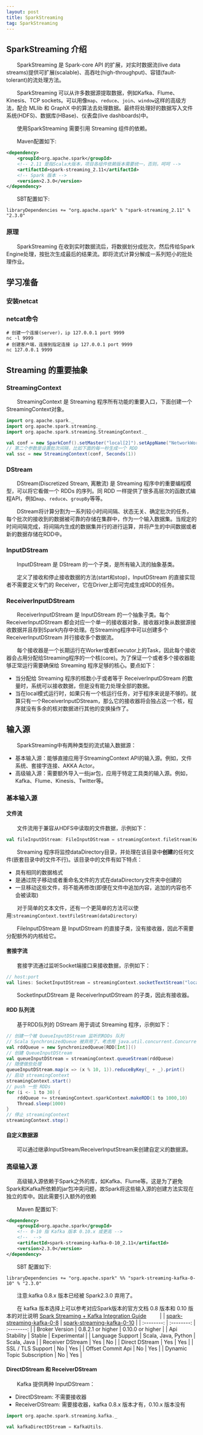 ```yaml
---
layout: post
title: SparkStreaming
tag: SparkStreaming
---
```

## SparkStreaming 介绍
　　SparkStreaming 是 Spark-core API 的扩展，对实时数据流(live data streams)提供可扩展(scalable)、高吞吐(high-throughput)、容错(fault-tolerant)的流处理方法。

　　SparkStreaming 可以从许多数据源提取数据，例如Kafka、Flume、Kinesis、TCP sockets。可以用像`map`、`reduce`、`join`、`window`这样的高级方法，配合 MLlib 和 GraphX 中的算法去处理数据。最终将处理好的数据写入文件系统(HDFS)、数据库(HBase)、仪表盘(live dashboards)中。

　　使用SparkStreaming 需要引用 Streaming 组件的依赖。

　　Maven配置如下:
```xml
<dependency>
    <groupId>org.apache.spark</groupId>
    <!-- 2.11 是指Scala大版本，项目各组件依赖版本需要统一，否则，呵呵 -->
    <artifactId>spark-streaming_2.11</artifactId>
    <!-- Spark 版本 -->
    <version>2.3.0</version>
</dependency>
```
　　SBT配置如下:
```sbtshell
libraryDependencies += "org.apache.spark" % "spark-streaming_2.11" % "2.3.0"
```
### 原理
　　SparkStreaming 在收到实时数据流后，将数据划分成批次，然后传给Spark Engine处理，按批次生成最后的结果流。即将流式计算分解成一系列短小的批处理作业。
## 学习准备
### 安装netcat

### netcat命令
```shell
# 创建一个连接(server)，ip 127.0.0.1 port 9999
nc -l 9999
# 创建客户端，连接到指定连接 ip 127.0.0.1 port 9999
nc 127.0.0.1 9999
```
## Streaming 的重要抽象
### StreamingContext
　　StreamingContext 是 Streaming 程序所有功能的重要入口，下面创建一个StreamingContext对象。
```scala
import org.apache.spark._
import org.apache.spark.streaming._
import org.apache.spark.streaming.StreamingContext._ 

val conf = new SparkConf().setMaster("local[2]").setAppName("NetworkWordCount") 
// 第二个参数是设置批次间隔，比如下面的每一秒生成一个 RDD
val ssc = new StreamingContext(conf, Seconds(1))
```
### DStream
　　DStream(Discretized Stream, 离散流) 是 Streaming 程序中的重要编程模型，可以将它看做一个 RDDs 的序列。同 RDD 一样提供了很多高层次的函数式编程API，例如`map`、`reduce`、`groupBy`等等。

　　DStream将计算分割为一系列较小时间间隔、状态无关、确定批次的任务，每个批次的接收到的数据被可靠的存储在集群中，作为一个输入数据集。当规定的时间间隔完成，将间隔内生成的数据集并行的进行运算，并将产生的中间数据或者新的数据存储在RDD中。
### InputDStream
　　InputDStream 是 DStream 的一个子类，是所有输入流的抽象基类。

　　定义了接收和停止接收数据的方法(start和stop)，InputDStream 的直接实现者不需要定义专门的 Receiver，它在Driver上即可完成生成RDD的任务。
### ReceiverInputDStream
　　ReceiverInputDStream 是 InputDStream 的一个抽象子类。每个 ReceiverInputDStream 都会对应一个单一的接收器对象，接收器对象从数据源接收数据并且存到Spark内存中处理。在Streaming程序中可以创建多个 ReceiverInputDStream 并行接收多个数据流。

　　每个接收器是一个长期运行在Worker或者Executor上的Task，因此每个接收器会占用分配给Streaming程序的一个核(core)。为了保证一个或者多个接收器能够正常运行需要确保给 Streaming 程序足够的核心。要点如下：

* 当分配给 Streaming 程序的核数小于或者等于 ReceiverInputDStream 的数量时，系统可以接收数据，但是没有能力处理全部的数据。
* 当在local模式运行时，如果只有一个核运行任务，对于程序来说是不够的。就算只有一个ReceiverInputDStream，那么它的接收器将会独占这一个核，程序就没有多余的核对数据进行其他的变换操作了。

## 输入源
　　SparkStreaming中有两种类型的流式输入数据源：

* 基本输入源：能够直接应用于StreamingContext API的输入源。例如，文件系统、套接字连接、AKKA Actor。
* 高级输入源：需要额外导入一些jar包，应用于特定工具类的输入源。例如，Kafka、Flume、Kinesis、Twitter等。
### 基本输入源
#### 文件流
　　文件流用于兼容从HDFS中读取的文件数据，示例如下：

```scala
val fileInputDStream: FileInputDStream = streamingContext.fileStream[KeyClass, ValueClass, InputFormatClass]("hdfs:///dataDirectory")
```

　　Streaming 程序将监控dataDirectory目录，并处理在该目录中**创建**的任何文件(嵌套目录中的文件不行)。该目录中的文件有如下特点：
* 具有相同的数据格式
* 是通过院子移动或者重命名文件的方式在dataDirectory文件夹中创建的
* 一旦移动这些文件，将不能再修改(即便在文件中追加内容，追加的内容也不会被读取)

　　对于简单的文本文件，还有一个更简单的方法可以使用:`streamingContext.textFileStream(dataDirectory)`

　　FileInputDStream 是 InputDStream 的直接子类，没有接收器，因此不需要分配额外的内核给它。
#### 套接字流
　　套接字流通过监听Socket端接口来接收数据，示例如下：
```scala
// host:port
val lines: SocketInputDStream = streamingContext.socketTextStream("localhost", 9999)
```

　　SocketInputDStream 是 ReceiverInputDStream 的子类，因此有接收器。
#### RDD 队列流
　　基于RDD队列的 DStream 用于调试 Streaming 程序，示例如下：
```scala
// 创建一个被 QueueInputDStream 监听的RDDs 队列
// Scala SynchronizedQueue 被弃用了，考虑用 java.util.concurrent.ConcurrentLinkedQueue 替代
val rddQueue = new SynchronizedQueue[RDD[Int]]()
// 创建 QueueInputDStream
val queueInputDStream = streamingContext.queueStream(rddQueue)
// 随便做些处理
queueInputDStream.map(x => (x % 10, 1)).reduceByKey(_ + _).print()
// 启动 streamingContext
streamingContext.start()
// push 一些 RDDs
for (i <- 1 to 30) {
    rddQueue += streamingContext.sparkContext.makeRDD(1 to 1000,10)
    Thread.sleep(1000)
}
// 停止 streamingContext
streamingContext.stop()
```
#### 自定义数据源
　　可以通过继承InputStream/ReceiverInputStream来创建自定义的数据源。

### 高级输入源
　　高级输入源依赖于Spark之外的库，如Kafka、Flume等。这是为了避免Spark和Kafka所依赖的jar包冲突问题，故Spark将这些输入源的创建方法实现在独立的库中。因此需要引入额外的依赖

　　Maven 配置如下:
```xml
<dependency>
    <groupId>org.apache.spark</groupId>
    <!-- 0-10 指 Kafka 版本 0.10.x 或更高 -->
    <!--  -->
    <artifactId>spark-streaming-kafka-0-10_2.11</artifactId>
    <version>2.3.0</version>
</dependency>
```
　　SBT 配置如下:
```sbtshell
libraryDependencies += "org.apache.spark" %% "spark-streaming-kafka-0-10" % "2.3.0"
```
　　注意:kafka 0.8.x 版本已经被 Spark2.3.0 弃用了。

　　在 kafka 版本选择上可以参考对应Spark版本的官方文档 0.8 版本和 0.10 版本的对比说明 [Spark Streaming + Kafka Integration Guide](http://spark.apache.org/docs/latest/streaming-kafka-integration.html)
　　
|   | [spark-streaming-kafka-0-8](http://spark.apache.org/docs/latest/streaming-kafka-0-8-integration.html) | [spark-streaming-kafka-0-10](http://spark.apache.org/docs/latest/streaming-kafka-0-10-integration.html) |
| :--------: | :--------: | :--------: |
| Broker Version | 0.8.2.1 or higher | 0.10.0 or higher |
| Api Stability | Stable | Experimental |
| Language Support | Scala, Java, Python | Scala, Java |
| Receiver DStream | Yes | No |
| Direct DStream | Yes | Yes |
| SSL / TLS Support | No | Yes |
| Offset Commit Api | No | Yes |
| Dynamic Topic Subscription | No | Yes |

#### DirectDStream 和 ReceiverDStream
　　Kafka 提供两种 InputDStream：
* DirectDStream: 不需要接收器
* ReceiverDStream: 需要接收器，kafka 0.8.x 版本才有，0.10.x 版本没有

```scala
import org.apache.spark.streaming.kafka._

val kafkaDirectDStream = KafkaUtils.
```